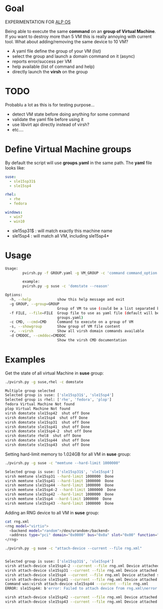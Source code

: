 # Goal

EXPERIMENTATION FOR [ALP OS](https://documentation.suse.com/alp/all/)

Being able to execute the same **command** on an **group of Virtual Machine**.
If you want to destroy more than 5 VM this is really annoying with current tool.
What about adding/removing the same device to 10 VM?

* A yaml file define the group of your VM (list)
* select the group and launch a domain command on it (async)
* reports error/success per VM
* help available (list of command and help)
* directly launch the **virsh** on the group

# TODO

Probablu a lot as this is for testing purpose...
* detect VM state before doing anything for some command
* validate the yaml file before using it
* use libvirt api directly instead of virsh?
* etc....

# Define Virtual Machine groups

By default the script will use **groups.yaml** in the same path.
The **yaml** file looks like:

```yaml
suse:
  - sle15sp31$
  - sle15sp4

rhel:
  - rhe
  - fedora

windows:
  - win7
  - win10
```

* sle15sp31$ : will match exactly this machine name
* sle15sp4 : will match all VM, including sle15sp4*

# Usage

```bash
Usage:
        pvirsh.py -f GROUP.yaml -g VM_GROUP -c 'command command_option'

        example:
        pvirsh.py -g suse -c 'domstate --reason'

Options:
  -h, --help            show this help message and exit
  -g GROUP, --group=GROUP
                        Group of VM to use (could be a list separated by ,)
  -f FILE, --file=FILE  Group file to use as yaml file (default will be
                        groups.yaml)
  -c CMD, --cmd=CMD     Command to execute on a group of VM
  -s, --showgroup       Show group of VM file content
  -v, --virsh           Show all virsh domain commands available
  -d CMDDOC, --cmddoc=CMDDOC
                        Show the virsh CMD documentation
```

# Examples

Get the state of all virtual Machine in **suse** group:

```bash
./pvirsh.py -g suse,rhel -c domstate

Multiple group selected
Selected group is suse: ['sle15sp31$', 'sle15sp4']
Selected group is rhel: ['rhe', 'fedora', 'plop']
fedora Virtual Machine Not found
plop Virtual Machine Not found
virsh domstate sle15sp42  shut off Done
virsh domstate sle15sp4  shut off Done
virsh domstate sle15sp31  shut off Done
virsh domstate sle15sp41  shut off Done
virsh domstate sle15sp4-2  shut off Done
virsh domstate rhel8  shut off Done
virsh domstate sle15sp44  shut off Done
virsh domstate sle15sp43  shut off Done
```

Setting hard-limit memory to 1.024GB for all VM in **suse** group:

```bash
./pvirsh.py -g suse -c "memtune --hard-limit 1000000"

Selected group is suse: ['sle15sp31$', 'sle15sp4']
virsh memtune sle15sp31 --hard-limit 1000000  Done
virsh memtune sle15sp41 --hard-limit 1000000  Done
virsh memtune sle15sp44 --hard-limit 1000000  Done
virsh memtune sle15sp4-2 --hard-limit 1000000  Done
virsh memtune sle15sp42 --hard-limit 1000000  Done
virsh memtune sle15sp4 --hard-limit 1000000  Done
virsh memtune sle15sp43 --hard-limit 1000000  Done
```

Adding an RNG device to all VM in **suse** group:
```bash
cat rng.xml 
<rng model="virtio">
  <backend model="random">/dev/urandom</backend>
  <address type="pci" domain="0x0000" bus="0x0a" slot="0x00" function="0x0"/>
</rng>

./pvirsh.py -g suse -c "attach-device --current --file rng.xml"


Selected group is suse: ['sle15sp31$', 'sle15sp4']
virsh attach-device sle15sp4-2 --current --file rng.xml Device attached successfully Done
virsh attach-device sle15sp31 --current --file rng.xml Device attached successfully Done
virsh attach-device sle15sp4 --current --file rng.xml Device attached successfully Done
virsh attach-device sle15sp41 --current --file rng.xml Device attached successfully Done
Command was:virsh attach-device sle15sp44 --current --file rng.xml
ERROR: sle15sp44: b'error: Failed to attach device from rng.xml\nerror: unsupported configuration: a device with the same address already exists \n'

virsh attach-device sle15sp42 --current --file rng.xml Device attached successfully Done
virsh attach-device sle15sp43 --current --file rng.xml Device attached successfully Done
```
